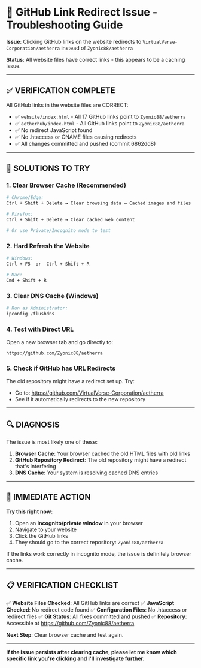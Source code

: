 # 🔗 GitHub Link Redirect Issue - Troubleshooting Guide

**Issue**: Clicking GitHub links on the website redirects to `VirtualVerse-Corporation/aetherra` instead of `Zyonic88/aetherra`

**Status**: All website files have correct links - this appears to be a caching issue.

---

## ✅ **VERIFICATION COMPLETE**

All GitHub links in the website files are CORRECT:
- ✅ `website/index.html` - All 17 GitHub links point to `Zyonic88/aetherra`
- ✅ `aetherhub/index.html` - All GitHub links point to `Zyonic88/aetherra`
- ✅ No redirect JavaScript found
- ✅ No .htaccess or CNAME files causing redirects
- ✅ All changes committed and pushed (commit 6862dd8)

---

## 🔧 **SOLUTIONS TO TRY**

### **1. Clear Browser Cache (Recommended)**
```bash
# Chrome/Edge:
Ctrl + Shift + Delete → Clear browsing data → Cached images and files

# Firefox:
Ctrl + Shift + Delete → Clear cached web content

# Or use Private/Incognito mode to test
```

### **2. Hard Refresh the Website**
```bash
# Windows:
Ctrl + F5  or  Ctrl + Shift + R

# Mac:
Cmd + Shift + R
```

### **3. Clear DNS Cache (Windows)**
```powershell
# Run as Administrator:
ipconfig /flushdns
```

### **4. Test with Direct URL**
Open a new browser tab and go directly to:
```
https://github.com/Zyonic88/aetherra
```

### **5. Check if GitHub has URL Redirects**
The old repository might have a redirect set up. Try:
- Go to: https://github.com/VirtualVerse-Corporation/aetherra
- See if it automatically redirects to the new repository

---

## 🔍 **DIAGNOSIS**

The issue is most likely one of these:

1. **Browser Cache**: Your browser cached the old HTML files with old links
2. **GitHub Repository Redirect**: The old repository might have a redirect that's interfering
3. **DNS Cache**: Your system is resolving cached DNS entries

---

## 🎯 **IMMEDIATE ACTION**

**Try this right now:**
1. Open an **incognito/private window** in your browser
2. Navigate to your website
3. Click the GitHub links
4. They should go to the correct repository: `Zyonic88/aetherra`

If the links work correctly in incognito mode, the issue is definitely browser cache.

---

## 📋 **VERIFICATION CHECKLIST**

✅ **Website Files Checked**: All GitHub links are correct
✅ **JavaScript Checked**: No redirect code found
✅ **Configuration Files**: No .htaccess or redirect files
✅ **Git Status**: All fixes committed and pushed
✅ **Repository**: Accessible at https://github.com/Zyonic88/aetherra

**Next Step**: Clear browser cache and test again.

---

**If the issue persists after clearing cache, please let me know which specific link you're clicking and I'll investigate further.**
